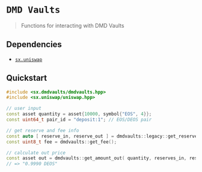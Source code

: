 # **`DMD Vaults`**

> Functions for interacting with DMD Vaults

## Dependencies

- [`sx.uniswap`](https://github.com/stableex/sx.uniswap)

## Quickstart

```c++
#include <sx.dmdvaults/dmdvaults.hpp>
#include <sx.uniswap/uniswap.hpp>

// user input
const asset quantity = asset{10000, symbol{"EOS", 4}};
const uint64_t pair_id = "deposit:1"; // EOS/DEOS pair

// get reserve and fee info
const auto [ reserve_in, reserve_out ] = dmdvaults::legacy::get_reserves( pair_id, quantity.symbol );
const uint8_t fee = dmdvaults::get_fee();

// calculate out price
const asset out = dmdvaults::get_amount_out( quantity, reserves_in, reserves_out, fee );
// => "0.9990 DEOS"
```
